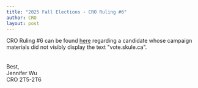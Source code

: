 ```yaml
---
title: "2025 Fall Elections - CRO Ruling #6"
author: CRO
layout: post
---
```


CRO Ruling #6 can be found <a href="https://docs.google.com/document/d/1YN6i7aj-nhpDVcMU9xSpxNDN-JaWJeR7NCZENfMfmIE/edit?tab=t.0">here</a> regarding a candidate whose campaign materials did not visibly display the text "vote.skule.ca".  
<br><br>
Best,<br>
Jennifer Wu<br>
CRO 2T5-2T6
